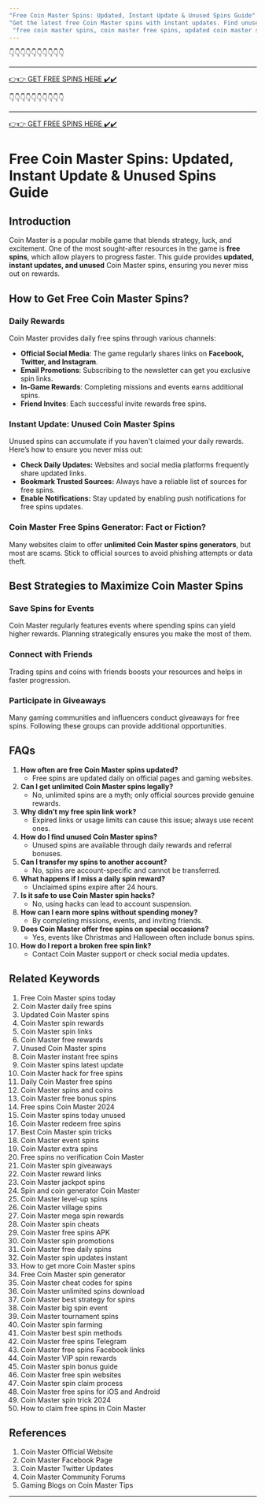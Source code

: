 ```yaml
---
"Free Coin Master Spins: Updated, Instant Update & Unused Spins Guide"
"Get the latest free Coin Master spins with instant updates. Find unused spins, daily rewards, and tips to maximize your gameplay."
 "free coin master spins, coin master free spins, updated coin master spins, coin master daily rewards, free coin master rewards"
---
```


👇👇👇👇👇👇👇👇👇👇

---

[👉👉 GET FREE SPINS HERE ✔️✔️ ](https://therewardgate.com/free-coin-master-spin/)

👇👇👇👇👇👇👇👇👇👇

---

[👉👉 GET FREE SPINS HERE ✔️✔️ ](https://therewardgate.com/free-coin-master-spin/)


# Free Coin Master Spins: Updated, Instant Update & Unused Spins Guide

## Introduction
Coin Master is a popular mobile game that blends strategy, luck, and excitement. One of the most sought-after resources in the game is **free spins**, which allow players to progress faster. This guide provides **updated, instant updates, and unused** Coin Master spins, ensuring you never miss out on rewards.

## How to Get Free Coin Master Spins?

### Daily Rewards
Coin Master provides daily free spins through various channels:
- **Official Social Media**: The game regularly shares links on **Facebook, Twitter, and Instagram**.
- **Email Promotions**: Subscribing to the newsletter can get you exclusive spin links.
- **In-Game Rewards**: Completing missions and events earns additional spins.
- **Friend Invites**: Each successful invite rewards free spins.

### Instant Update: Unused Coin Master Spins
Unused spins can accumulate if you haven't claimed your daily rewards. Here’s how to ensure you never miss out:
- **Check Daily Updates:** Websites and social media platforms frequently share updated links.
- **Bookmark Trusted Sources:** Always have a reliable list of sources for free spins.
- **Enable Notifications:** Stay updated by enabling push notifications for free spins updates.

### Coin Master Free Spins Generator: Fact or Fiction?
Many websites claim to offer **unlimited Coin Master spins generators**, but most are scams. Stick to official sources to avoid phishing attempts or data theft.

## Best Strategies to Maximize Coin Master Spins

### Save Spins for Events
Coin Master regularly features events where spending spins can yield higher rewards. Planning strategically ensures you make the most of them.

### Connect with Friends
Trading spins and coins with friends boosts your resources and helps in faster progression.

### Participate in Giveaways
Many gaming communities and influencers conduct giveaways for free spins. Following these groups can provide additional opportunities.

## FAQs

1. **How often are free Coin Master spins updated?**
   - Free spins are updated daily on official pages and gaming websites.
2. **Can I get unlimited Coin Master spins legally?**
   - No, unlimited spins are a myth; only official sources provide genuine rewards.
3. **Why didn’t my free spin link work?**
   - Expired links or usage limits can cause this issue; always use recent ones.
4. **How do I find unused Coin Master spins?**
   - Unused spins are available through daily rewards and referral bonuses.
5. **Can I transfer my spins to another account?**
   - No, spins are account-specific and cannot be transferred.
6. **What happens if I miss a daily spin reward?**
   - Unclaimed spins expire after 24 hours.
7. **Is it safe to use Coin Master spin hacks?**
   - No, using hacks can lead to account suspension.
8. **How can I earn more spins without spending money?**
   - By completing missions, events, and inviting friends.
9. **Does Coin Master offer free spins on special occasions?**
   - Yes, events like Christmas and Halloween often include bonus spins.
10. **How do I report a broken free spin link?**
    - Contact Coin Master support or check social media updates.

## Related Keywords

1. Free Coin Master spins today
2. Coin Master daily free spins
3. Updated Coin Master spins
4. Coin Master spin rewards
5. Coin Master spin links
6. Coin Master free rewards
7. Unused Coin Master spins
8. Coin Master instant free spins
9. Coin Master spins latest update
10. Coin Master hack for free spins
11. Daily Coin Master free spins
12. Coin Master spins and coins
13. Coin Master free bonus spins
14. Free spins Coin Master 2024
15. Coin Master spins today unused
16. Coin Master redeem free spins
17. Best Coin Master spin tricks
18. Coin Master event spins
19. Coin Master extra spins
20. Free spins no verification Coin Master
21. Coin Master spin giveaways
22. Coin Master reward links
23. Coin Master jackpot spins
24. Spin and coin generator Coin Master
25. Coin Master level-up spins
26. Coin Master village spins
27. Coin Master mega spin rewards
28. Coin Master spin cheats
29. Coin Master free spins APK
30. Coin Master spin promotions
31. Coin Master free daily spins
32. Coin Master spin updates instant
33. How to get more Coin Master spins
34. Free Coin Master spin generator
35. Coin Master cheat codes for spins
36. Coin Master unlimited spins download
37. Coin Master best strategy for spins
38. Coin Master big spin event
39. Coin Master tournament spins
40. Coin Master spin farming
41. Coin Master best spin methods
42. Coin Master free spins Telegram
43. Coin Master free spins Facebook links
44. Coin Master VIP spin rewards
45. Coin Master spin bonus guide
46. Coin Master free spin websites
47. Coin Master spin claim process
48. Coin Master free spins for iOS and Android
49. Coin Master spin trick 2024
50. How to claim free spins in Coin Master

## References
1. Coin Master Official Website
2. Coin Master Facebook Page
3. Coin Master Twitter Updates
4. Coin Master Community Forums
5. Gaming Blogs on Coin Master Tips

---
